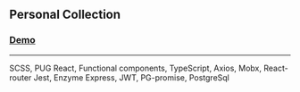 ## Personal Collection

### [Demo](https://05.xpym-xpym.ru) 

---

SCSS, PUG
React, Functional components, TypeScript, Axios, Mobx, React-router
Jest, Enzyme
Express, JWT, PG-promise, PostgreSql